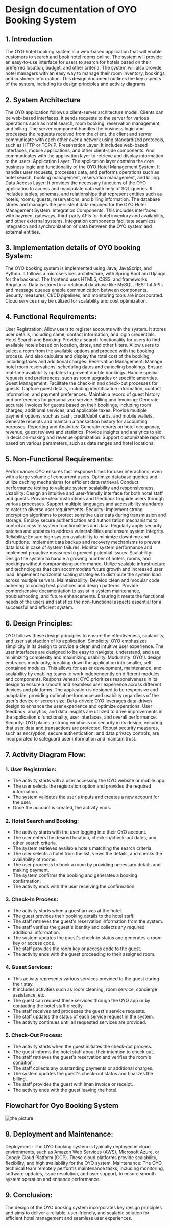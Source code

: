 # Design documentation of OYO Booking System

## 1. Introduction

The OYO hotel booking system is a web-based application that will enable customers to search and book hotel rooms
online. The system will provide an easy-to-use interface for users to search for hotels based on their preferred
location, budget, and other criteria. The system will also provide hotel managers with an easy way to manage their room
inventory, bookings, and customer information.
This design document outlines the key aspects of the system, including its design principles and activity diagrams.

## 2. System Architecture

The OYO application follows a client-server architecture model. Clients can be web-based interfaces. It sends requests
to the server for various operations such as hotel search, room booking, reservation management, and billing. The server
component handles the business logic and processes the requests received from the client. the client and server
communicate with each other over a network using standardized protocols, such as HTTP or TCP/IP.
Presentation Layer: It includes web-based interfaces, mobile applications, and other client-side components. And
communicates with the application layer to retrieve and display information to the users.
Application Layer: The application layer contains the core business logic and functionality of the OYO Hotel Management
System. It handles user requests, processes data, and performs operations such as hotel search, booking management,
reservation management, and billing.
Data Access Layer: It provides the necessary functions of the OYO application to access and manipulate data with help of
SQL queries. It includes tables, schemas, and relationships that represent entities such as hotels, rooms, guests,
reservations, and billing information. The database stores and manages the persistent data required for the OYO Hotel
Management System.
Integration Components: This includes interfaces with payment gateways, third-party APIs for hotel inventory and
availability, and other external systems. Integration components facilitate seamless integration and synchronization of
data between the OYO system and external entities.

## 3. Implementation details of OYO booking System:

The OYO booking system is implemented using Java, JavaScript, and Python. It follows a microservices architecture, with
Spring Boot and Django for the backend. The frontend uses HTML5, CSS3, and frameworks Angular.js. Data is stored in a
relational database like MySQL. RESTful APIs and message queues enable communication between components. Security
measures, CI/CD pipelines, and monitoring tools are incorporated. Cloud services may be utilized for scalability and
cost optimization.

## 4. Functional Requirements:

User Registration: Allow users to register accounts with the system. It stores user details, including name, contact
information, and login credentials.
Hotel Search and Booking: Provide a search functionality for users to find available hotels based on location, dates,
and other filters. Allow users to select a room from the available options and proceed with the booking process. And
also calculate and display the total cost of the booking, including taxes and additional charges.
Reservation Management: Manage hotel room reservations, scheduling dates and canceling bookings. Ensure real-time
availability updates to prevent double bookings. Handle special requests and preferences, such as room upgrades or
specific amenities.
Guest Management: Facilitate the check-in and check-out processes for guests. Capture guest details, including
identification information, contact information, and payment preferences. Maintain a record of guest history and
preferences for personalized service.
Billing and Invoicing: Generate accurate invoices for guests based on their bookings, including room charges, additional
services, and applicable taxes. Provide multiple payment options, such as cash, credit/debit cards, and mobile wallets.
Generate receipts and maintain a transaction history for accounting purposes.
Reporting and Analytics: Generate reports on hotel occupancy, revenue, guest reviews and statistics. Provide insights
and analytics to aid in decision-making and revenue optimization. Support customizable reports based on various
parameters, such as date ranges and hotel locations.

## 5. Non-Functional Requirements:

Performance: OYO ensures fast response times for user interactions, even with a large volume of concurrent users.
Optimize database queries and utilize caching mechanisms for efficient data retrieval. Conduct performance testing to
validate system scalability and responsiveness.
Usability: Design an intuitive and user-friendly interface for both hotel staff and guests. Provide clear instructions
and feedback to guide users through various processes. Support multiple languages and accessibility standards to cater
to diverse user requirements.
Security: Implement strong encryption algorithms to protect sensitive user data during transmission and storage. Employ
secure authentication and authorization mechanisms to control access to system functionalities and data. Regularly apply
security patches and updates to address vulnerabilities and ensure system integrity.
Reliability: Ensure high system availability to minimize downtime and disruptions. Implement data backup and recovery
mechanisms to prevent data loss in case of system failures. Monitor system performance and implement proactive measures
to prevent potential issues.
Scalability: Design the system to handle a growing number of hotels, rooms, and bookings without compromising
performance. Utilize scalable infrastructure and technologies that can accommodate future growth and increased user
load. Implement horizontal scaling strategies to distribute the system load across multiple servers.
Maintainability: Develop clean and modular code adhering to coding best practices and design patterns. Provide
comprehensive documentation to assist in system maintenance, troubleshooting, and future enhancements.
Ensuring it meets the functional needs of the users and satisfies the non-functional aspects essential for a successful
and efficient system.

## 6. Design Principles:

OYO follows these design principles to ensure the effectiveness, scalability, and user satisfaction of its application.
Simplicity: OYO emphasizes simplicity in its design to provide a clean and intuitive user experience. The user
interfaces are designed to be easy to navigate, understand, and use, minimizing complexity and maximizing usability.
Modularity: OYO's design embraces modularity, breaking down the application into smaller, self-contained modules. This
allows for easier development, maintenance, and scalability by enabling teams to work independently on different modules
and components.
Responsiveness: OYO prioritizes responsiveness in its design to ensure a smooth and seamless user experience across
different devices and platforms. The application is designed to be responsive and adaptable, providing optimal
performance and usability regardless of the user's device or screen size.
Data-driven: OYO leverages data-driven design to enhance the user experience and optimize operations. User feedback,
analytics, and data insights are utilized to drive improvements in the application's functionality, user interfaces, and
overall performance.
Security: OYO places a strong emphasis on security in its design, ensuring that user data and transactions are
protected. Robust security measures, such as encryption, secure authentication, and data privacy controls, are
incorporated to safeguard user information and maintain trust.

## 7. Activity Diagram Flow:

### 1. User Registration:

- The activity starts with a user accessing the OYO website or mobile app.
- The user selects the registration option and provides the required information.
- The system validates the user's inputs and creates a new account for the user.
- Once the account is created, the activity ends.

### 2. Hotel Search and Booking:

- The activity starts with the user logging into their OYO account.
- The user enters the desired location, check-in/check-out dates, and other search criteria.
- The system retrieves available hotels matching the search criteria.
- The user selects a hotel from the list, views the details, and checks the availability of rooms.
- The user proceeds to book a room by providing necessary details and making payment.
- The system confirms the booking and generates a booking confirmation.
- The activity ends with the user receiving the confirmation.

### 3. Check-In Process:

- The activity starts when a guest arrives at the hotel.
- The guest provides their booking details to the hotel staff.
- The staff retrieves the guest's reservation information from the system.
- The staff verifies the guest's identity and collects any required additional information.
- The system updates the guest's check-in status and generates a room key or access code.
- The staff provides the room key or access code to the guest.
- The activity ends with the guest proceeding to their assigned room.

### 4. Guest Services:

- This activity represents various services provided to the guest during their stay.
- It includes activities such as room cleaning, room service, concierge assistance, etc.
- The guest can request these services through the OYO app or by contacting the hotel staff directly.
- The staff receives and processes the guest's service requests.
- The staff updates the status of each service request in the system.
- The activity continues until all requested services are provided.

### 5. Check-Out Process:

- The activity starts when the guest initiates the check-out process.
- The guest informs the hotel staff about their intention to check out.
- The staff retrieves the guest's reservation and verifies the room's condition.
- The staff collects any outstanding payments or additional charges.
- The system updates the guest's check-out status and finalizes the billing.
- The staff provides the guest with Iman invoice or receipt.
- The activity ends with the guest leaving the hotel.

## Flowchart for Oyo Booking System

![the picture](./UML%20Diagrams/Activity_Diagram.png)

## 8. Deployment and Maintenance:

Deployment : The OYO booking system is typically deployed in cloud environments, such as Amazon Web Services (AWS),
Microsoft Azure, or Google Cloud Platform (GCP). These cloud platforms provide scalability, flexibility, and high
availability for the OYO system.
Maintenance: The OYO technical team remotely performs maintenance tasks, including monitoring, software updates,
issue resolution, and user support, to ensure smooth system operation and enhance performance.

## 9. Conclusion:

The design of the OYO booking system incorporates key design principles and aims to deliver a reliable,
user-friendly, and scalable solution for efficient hotel management and seamless user experiences.
